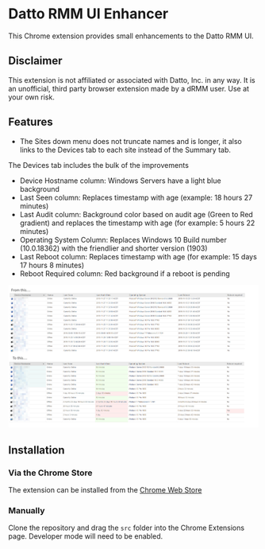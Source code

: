 # Datto RMM UI Enhancer

This Chrome extension provides small enhancements to the Datto RMM UI. 

## Disclaimer

This extension is not affiliated or associated with Datto, Inc. in any way. It is an unofficial, third party browser extension made by a dRMM user. Use at your own risk.

## Features

- The Sites down menu does not truncate names and is longer, it also links to the Devices tab to each site instead of the Summary tab. 

The Devices tab includes the bulk of the improvements
- Device Hostname column: Windows Servers have a light blue background
- Last Seen column: Replaces timestamp with age (example: 18 hours 27 minutes)
- Last Audit column: Background color based on audit age (Green to Red gradient) and replaces the timestamp with age (for example: 5 hours 22 minutes)
- Operating System Column: Replaces Windows 10 Build number (10.0.18362) with the friendlier and shorter version (1903)
- Last Reboot column: Replaces timestamp with age (for example: 15 days 17 hours 8 minutes)
- Reboot Required column: Red background if a reboot is pending

![Extenstion Screenshot](docs/screenshot.png)

## Installation

### Via the Chrome Store

The extension can be installed from the [Chrome Web Store](https://chrome.google.com/webstore/detail/datto-rmm-ui-enhancer/hipgdbnphembdgicadgomdoibpnppakd)

### Manually

Clone the repository and drag the `src` folder into the Chrome Extensions page. Developer mode will need to be enabled. 
